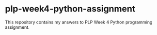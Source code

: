 # plp-week4-python-assignment
This repository contains my answers to PLP Week 4 Python programming assignment.
